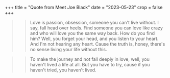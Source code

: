 +++
title = "Quote from Meet Joe Black"
date = "2023-05-23"
crop = false
+++

>> Love is passion, obsession, someone you can't live without. I say, fall head over heels. Find someone you can love like crazy and who will love you the same way back. How do you find him? Well, you forget your head, and you listen to your heart. And I'm not hearing any heart. Cause the truth is, honey, there's no sense living your life without this. 

>> To make the journey and not fall deeply in love, well, you haven't lived a life at all. But you have to try, cause if you haven't tried, you haven't lived.